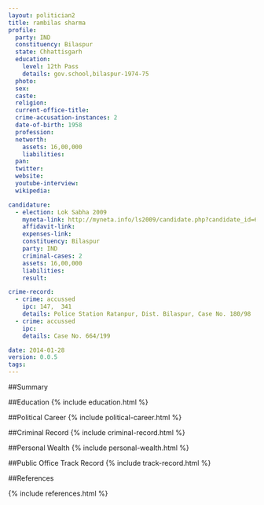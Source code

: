 ```yaml
---
layout: politician2
title: rambilas sharma
profile: 
  party: IND
  constituency: Bilaspur
  state: Chhattisgarh
  education: 
    level: 12th Pass
    details: gov.school,bilaspur-1974-75
  photo: 
  sex: 
  caste: 
  religion: 
  current-office-title: 
  crime-accusation-instances: 2
  date-of-birth: 1958
  profession: 
  networth: 
    assets: 16,00,000
    liabilities: 
  pan: 
  twitter: 
  website: 
  youtube-interview: 
  wikipedia: 

candidature: 
  - election: Lok Sabha 2009
    myneta-link: http://myneta.info/ls2009/candidate.php?candidate_id=623
    affidavit-link: 
    expenses-link: 
    constituency: Bilaspur 
    party: IND
    criminal-cases: 2
    assets: 16,00,000
    liabilities: 
    result:  

crime-record: 
  - crime: accussed
    ipc: 147,  341
    details: Police Station Ratanpur, Dist. Bilaspur, Case No. 180/98 
  - crime: accussed
    ipc: 
    details: Case No. 664/199 

date: 2014-01-28
version: 0.0.5
tags: 
---
```

##Summary


##Education
{% include education.html %}


##Political Career
{% include political-career.html %}


##Criminal Record
{% include criminal-record.html %}


##Personal Wealth
{% include personal-wealth.html %}


##Public Office Track Record
{% include track-record.html %}


##References


{% include references.html %}